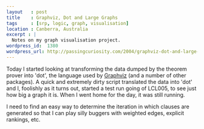 ```yaml
--- 
layout   : post
title    : Graphviz, Dot and Large Graphs
tags     : [srp, logic, graph, visualisation]
location : Canberra, Australia
excerpt : |
  Notes on my graph visualisation project.
wordpress_id:  1380
wordpress_url: http://passingcuriosity.com/2004/graphviz-dot-and-large-graphs/
---
```


Today I started looking at transforming the data dumped by the theorem
prover into 'dot', the language used by [Graphviz][gv] (and a number
of other packages).  A quick and extremely dirty script translated the
data into 'dot' and I, foolishly as it turns out, started a test run
going of LCL005, to see just how big a graph it is. When I went home
for the day, it was still running.

[gv]: http://www.graphviz.org/

I need to find an easy way to determine the iteration in which clauses
are generated so that I can play silly buggers with weighted edges,
explicit rankings, etc.
